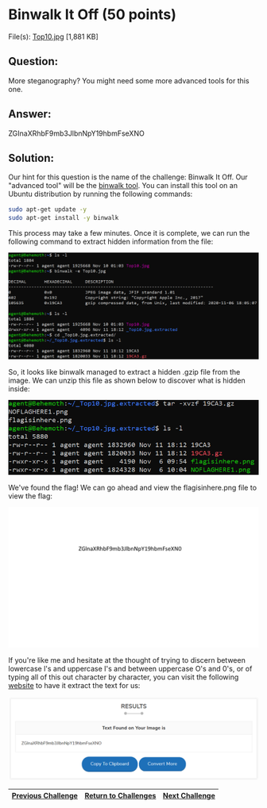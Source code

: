 # Binwalk It Off (50 points)

File(s): [Top10.jpg](Top10.jpg) [1,881 KB]

## Question:

More steganography? You might need some more advanced tools for this one.

## Answer:

ZGInaXRhbF9mb3JlbnNpY19hbmFseXNO

## Solution:

Our hint for this question is the name of the challenge: Binwalk It Off. Our "advanced tool" will be the [binwalk tool](https://tools.kali.org/forensics/binwalk). You can install this tool on an Ubuntu distribution by running the following commands:

```bash
sudo apt-get update -y
sudo apt-get install -y binwalk
```

This process may take a few minutes. Once it is complete, we can run the following command to extract hidden information from the file:

![binwalk.png](binwalk.png)

So, it looks like binwalk managed to extract a hidden .gzip file from the image. We can unzip this file as shown below to discover what is hidden inside:

![unzipped.png](unzipped.png)

We've found the flag! We can go ahead and view the flagisinhere.png file to view the flag:

![flagisinhere.png](flagisinhere.png)

If you're like me and hesitate at the thought of trying to discern between lowercase l's and uppercase I's and between uppercase O's and 0's, or of typing all of this out character by character, you can visit the following [website](https://smallseotools.com/image-to-text-converter/) to have it extract the text for us:

[![flag.png](flag.png)](https://smallseotools.com/image-to-text-converter/)

| [Previous Challenge](/Challenges/Analyze/9/README.md#question) | [Return to Challenges](/Challenges/../../../#modules) | [Next Challenge](/Challenges/Analyze/11/README.md#question) |
| :------- | :-----: | ------: |